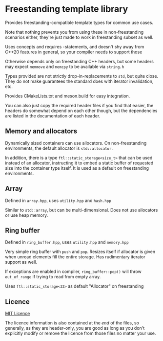 Freestanding template library
=============================
Provides freestanding-compatible template types for common use cases.

Note that nothing prevents you from using these in non-freestanding
scenarios either, they're just made to work in freestanding subset
as well.

Uses concepts and requires -statements, and doesn't shy away from
C++20 features in general, so your compiler needs to support those

Otherwise depends only on freestanding C++ headers, but some headers
may expect `memmove` and `memcpy` to be available via `string.h`

Types provided are not strictly drop-in-replacements to `std`, but quite close.
They do not make guarantees the standard does with iterator invalidation, etc.


Provides CMakeLists.txt and meson.build for easy integration.


You can also just copy the required header files if you find that easier,
the headers do somewhat depend on each other though, but the dependencies
are listed in the documentation of each header.


Memory and allocators
---------------------
Dynamically sized containers can use allocators.  On non-freestanding
environments, the default allocator is `std::allocator`.

In addition, there is a type `ftl::static_storage<size_t>` that can
be used instead of an allocator, instructing it to embed a static buffer
of requested size into the container type itself.  It is used as a default
on freestanding environments.


Array
-----
Defined in `array.hpp`, uses `utility.hpp` and `hash.hpp`

Similar to `std::array`, but can be multi-dimensional.  Does not use
allocators or use heap memory.


Ring buffer
-----------
Defined in `ring_buffer.hpp`, uses `utility.hpp` and `memory.hpp`

Very simple ring buffer with `push` and `pop`.  Resizes itself
if allocator is given when unread elements fill the entire
storage.  Has rudimentary iterator support as well.

If exceptions are enabled in compiler, `ring_buffer::pop()` will
throw `out_of_range` if trying to read from empty array.

Uses `ftl::static_storage<32>` as default "Allocator" on freestanding


Licence
-------
[MIT Licence](LICENCE.md)

The licence information is also contained at the *end* of the files,
so generally, as they are header-only, you are good as long as you don't
explicitly modify or remove the licence from those files no matter your use.

